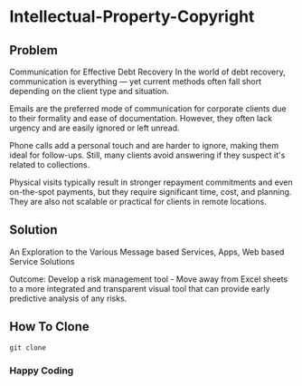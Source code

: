 # Intellectual-Property-Copyright

## Problem
Communication for Effective Debt Recovery
In the world of debt recovery, communication is everything — yet current methods often fall short depending on the client type and situation.

Emails are the preferred mode of communication for corporate clients due to their formality and ease of documentation. However, they often lack urgency and are easily ignored or left unread.

Phone calls add a personal touch and are harder to ignore, making them ideal for follow-ups. Still, many clients avoid answering if they suspect it's related to collections.

Physical visits typically result in stronger repayment commitments and even on-the-spot payments, but they require significant time, cost, and planning. They are also not scalable or practical for clients in remote locations.

## Solution
An Exploration to the Various Message based Services, Apps, Web based Service Solutions

Outcome: Develop a risk management tool - Move away from Excel sheets to a more integrated and transparent visual tool that can provide early predictive analysis of any risks.

## How To Clone
```
git clone
```

### Happy Coding
